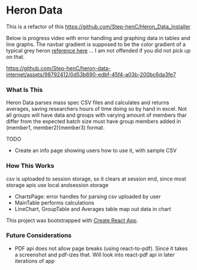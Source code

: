 # Heron Data

This is a refactor of this https://github.com/Step-henC/Heron_Data_Installer

Below is progress video with error handling and graphing data in tables and line graphs. The navbar gradient is supposed to be the color gradient of a typical grey heron [reference here](https://www.google.com/url?sa=i&url=https%3A%2F%2Fen.wikipedia.org%2Fwiki%2FGrey_heron&psig=AOvVaw2ApKxBsoVZspzv-Et2hLWw&ust=1707937898590000&source=images&cd=vfe&opi=89978449&ved=0CBIQjRxqFwoTCJiCpdCCqYQDFQAAAAAdAAAAABAE) ... I am not offended if you did not pick up on that.



https://github.com/Step-henC/heron-data-internet/assets/98792412/0d53b690-edbf-45f4-a03b-200bc6da3fe7



### What Is This

Heron Data parses mass spec CSV files and calculates and returns averages, saving researchers hours of time doing so by hand in excel. Not all groups will have data and groups with varying amount of members thar differ from the expected batch size must have group members added in (member1, member2)(member3) format.

TODO 
- Create an info page showing users how to use it, with sample CSV

### How This Works
csv is uploaded to session storage, so it clears at session end, since most storage apis use local andsession storage

- ChartsPage: error handles for parsing csv uploaded by user
- MainTable performs calculations
- LineChart, GroupTable and Averages table map out data in chart

This project was bootstrapped with [Create React App](https://github.com/facebook/create-react-app).


### Future Considerations

- PDF api does not allow page breaks (using react-to-pdf). Since it takes a screenshot and pdf-izes that. Will look into react-pdf api in later iterations of app
